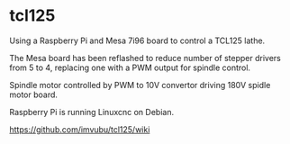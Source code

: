 # tcl125

Using a  Raspberry Pi and Mesa 7i96 board to control a TCL125 lathe.

The Mesa board has been reflashed to reduce number of stepper drivers from 5 to 4,
replacing one with a PWM output for spindle control.

Spindle motor controlled by PWM to 10V convertor driving 180V spidle motor board.

Raspberry Pi is running Linuxcnc on Debian. 

https://github.com/imvubu/tcl125/wiki
